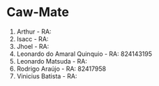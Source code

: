 # Caw-Mate

1. Arthur - RA: 
2. Isacc - RA: 
3. Jhoel - RA: 
4. Leonardo do Amaral Quinquio - RA: 824143195
5. Leonardo Matsuda - RA: 
6. Rodrigo Araújo - RA: 82417958
7. Vinicius Batista - RA: 
